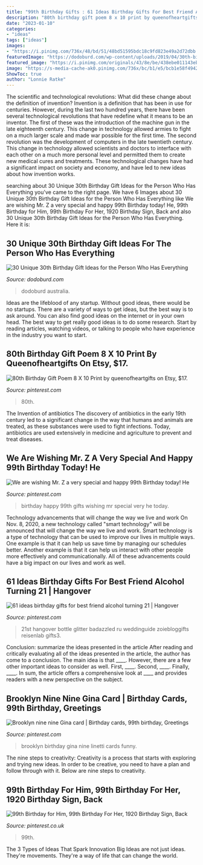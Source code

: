 ```yaml
---
title: "99th Birthday Gifts : 61 Ideas Birthday Gifts For Best Friend Alcohol Turning 21"
description: "80th birthday gift poem 8 x 10 print by queenofheartgifts on etsy, $17."
date: "2023-01-10"
categories:
- "ideas"
tags: ["ideas"]
images:
- "https://i.pinimg.com/736x/48/bd/51/48bd51595bdc18c9fd823e49a2d72dbb.jpg"
featuredImage: "https://dodoburd.com/wp-content/uploads/2019/04/30th-birthday-gift-ideas-pin-529x1024.jpg"
featured_image: "https://i.pinimg.com/originals/43/8e/be/438ebe011143ebda5a3649fadcda6c18.jpg"
image: "https://s-media-cache-ak0.pinimg.com/736x/bc/b1/e5/bcb1e58f49420ba0abb1053df1ac6778.jpg"
ShowToc: true
author: "Lonnie Ratke"
---
```



The scientific and technological revolutions: What did these change about the definition of invention?
Invention is a definition that has been in use for centuries. However, during the last two hundred years, there have been several technological revolutions that have redefine what it means to be an inventor. The first of these was the introduction of the machine gun in the late eighteenth century. This change in technology allowed armies to fight on a much larger scale and made war possible for the first time. The second revolution was the development of computers in the late twentieth century. This change in technology allowed scientists and doctors to interface with each other on a much more personal level and permitted them to create new medical cures and treatments. These technological changes have had a significant impact on society and economy, and have led to new ideas about how invention works.

	

		
searching about 30 Unique 30th Birthday Gift Ideas for the Person Who Has Everything you've came to the right page. We have 6 Images about 30 Unique 30th Birthday Gift Ideas for the Person Who Has Everything like We are wishing Mr. Z a very special and happy 99th Birthday today! He, 99th Birthday for Him, 99th Birthday For Her, 1920 Birthday Sign, Back and also 30 Unique 30th Birthday Gift Ideas for the Person Who Has Everything. Here it is:
		
    
## 30 Unique 30th Birthday Gift Ideas For The Person Who Has Everything

<img loading=lazy src="https://dodoburd.com/wp-content/uploads/2019/04/30th-birthday-gift-ideas-pin-529x1024.jpg" onerror="this.onerror=null;this.src='https://tse1.mm.bing.net/th?id=OIP.-_CKcilCX1cLiau6Tn_jSgHaOV&amp;pid=15.1';" alt="30 Unique 30th Birthday Gift Ideas for the Person Who Has Everything">

_Source: dodoburd.com_

>dodoburd australia. 

	

Ideas are the lifeblood of any startup. Without good ideas, there would be no startups. There are a variety of ways to get ideas, but the best way is to ask around. You can also find good ideas on the internet or in your own head. The best way to get really good ideas is to do some research. Start by reading articles, watching videos, or talking to people who have experience in the industry you want to start.

    
## 80th Birthday Gift Poem 8 X 10 Print By Queenofheartgifts On Etsy, $17.

<img loading=lazy src="https://s-media-cache-ak0.pinimg.com/736x/bc/b1/e5/bcb1e58f49420ba0abb1053df1ac6778.jpg" onerror="this.onerror=null;this.src='https://tse1.mm.bing.net/th?id=OIP.UlOqvrhBOZyPZ8LHrbVXYgHaF7&amp;pid=15.1';" alt="80th Birthday Gift Poem 8 X 10 Print by queenofheartgifts on Etsy, $17.">

_Source: pinterest.com_

>80th. 

	

The Invention of antibiotics
The discovery of antibiotics in the early 19th century led to a significant change in the way that humans and animals are treated, as these substances were used to fight infections. Today, antibiotics are used extensively in medicine and agriculture to prevent and treat diseases.

    
## We Are Wishing Mr. Z A Very Special And Happy 99th Birthday Today! He

<img loading=lazy src="https://i.pinimg.com/originals/61/70/33/61703372f11604a02e1aee253228e695.jpg" onerror="this.onerror=null;this.src='https://tse3.mm.bing.net/th?id=OIP.5USvtytdLHSlnTMtMUKCVgHaJL&amp;pid=15.1';" alt="We are wishing Mr. Z a very special and happy 99th Birthday today! He">

_Source: pinterest.com_

>birthday happy 99th gifts wishing mr special very he today. 

	

Technology advancements that will change the way we live and work
On Nov. 8, 2020, a new technology called "smart technology" will be announced that will change the way we live and work. Smart technology is a type of technology that can be used to improve our lives in multiple ways. One example is that it can help us save time by managing our schedules better. Another example is that it can help us interact with other people more effectively and communicationally. All of these advancements could have a big impact on our lives and work as well.

    
## 61 Ideas Birthday Gifts For Best Friend Alcohol Turning 21 | Hangover

<img loading=lazy src="https://i.pinimg.com/736x/99/10/ab/9910ab2953af273e0b456b21161fa23f.jpg" onerror="this.onerror=null;this.src='https://tse1.mm.bing.net/th?id=OIP.d1Xzn_cPWDQGJpWzxrHnhwAAAA&amp;pid=15.1';" alt="61 ideas birthday gifts for best friend alcohol turning 21 | Hangover">

_Source: pinterest.com_

>21st hangover bottle glitter badazzled ru weddinguide zoiebloggifts reisenlab gifts3. 

	

Conclusion: summarize the ideas presented in the article
After reading and critically evaluating all of the ideas presented in the article, the author has come to a conclusion. The main idea is that ____. However, there are a few other important ideas to consider as well. First, ____. Second, ____. Finally, ____. In sum, the article offers a comprehensive look at ____ and provides readers with a new perspective on the subject.

    
## Brooklyn Nine Nine Gina Card | Birthday Cards, 99th Birthday, Greetings

<img loading=lazy src="https://i.pinimg.com/originals/43/8e/be/438ebe011143ebda5a3649fadcda6c18.jpg" onerror="this.onerror=null;this.src='https://tse4.mm.bing.net/th?id=OIP.3c0_OI_2w-a04VUKMg3KHQHaHH&amp;pid=15.1';" alt="Brooklyn nine nine Gina card | Birthday cards, 99th birthday, Greetings">

_Source: pinterest.com_

>brooklyn birthday gina nine linetti cards funny. 

	

The nine steps to creativity:
Creativity is a process that starts with exploring and trying new ideas. In order to be creative, you need to have a plan and follow through with it. Below are nine steps to creativity.

    
## 99th Birthday For Him, 99th Birthday For Her, 1920 Birthday Sign, Back

<img loading=lazy src="https://i.pinimg.com/736x/48/bd/51/48bd51595bdc18c9fd823e49a2d72dbb.jpg" onerror="this.onerror=null;this.src='https://tse1.mm.bing.net/th?id=OIP.bVgUdca2OZUaQER9UtBSngHaF7&amp;pid=15.1';" alt="99th Birthday for Him, 99th Birthday For Her, 1920 Birthday Sign, Back">

_Source: pinterest.co.uk_

>99th. 

	

The 3 Types of Ideas That Spark Innovation
Big Ideas are not just ideas. They're movements. They're a way of life that can change the world.

